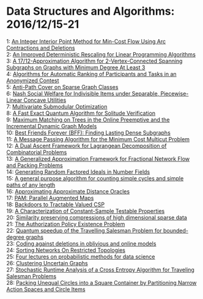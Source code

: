 # Data Structures and Algorithms: 2016/12/15-21  
1: [An Integer Interior Point Method for Min-Cost Flow Using Arc  Contractions and Deletions](https://doi.org/10.48550/arXiv.1612.04689)  
2: [An Improved Deterministic Rescaling for Linear Programming Algorithms](https://doi.org/10.48550/arXiv.1612.04782)  
3: [A 17/12-Approximation Algorithm for 2-Vertex-Connected Spanning  Subgraphs on Graphs with Minimum Degree At Least 3](https://doi.org/10.48550/arXiv.1612.04790)  
4: [Algorithms for Automatic Ranking of Participants and Tasks in an  Anonymized Contest](https://doi.org/10.48550/arXiv.1612.04794)  
5: [Anti-Path Cover on Sparse Graph Classes](https://doi.org/10.48550/arXiv.1612.04985)  
6: [Nash Social Welfare for Indivisible Items under Separable,  Piecewise-Linear Concave Utilities](https://doi.org/10.48550/arXiv.1612.05191)  
7: [Multivariate Submodular Optimization](https://doi.org/10.48550/arXiv.1612.05222)  
8: [A Fast Exact Quantum Algorithm for Solitude Verification](https://doi.org/10.48550/arXiv.1612.05317)  
9: [Maximum Matching on Trees in the Online Preemptive and the Incremental  Dynamic Graph Models](https://doi.org/10.48550/arXiv.1612.05419)  
10: [Best Friends Forever (BFF): Finding Lasting Dense Subgraphs](https://doi.org/10.48550/arXiv.1612.05440)  
11: [A Message Passing Algorithm for the Minimum Cost Multicut Problem](https://doi.org/10.48550/arXiv.1612.05441)  
12: [A Dual Ascent Framework for Lagrangean Decomposition of Combinatorial  Problems](https://doi.org/10.48550/arXiv.1612.05460)  
13: [A Generalized Approximation Framework for Fractional Network Flow and  Packing Problems](https://doi.org/10.48550/arXiv.1612.05474)  
14: [Generating Random Factored Ideals in Number Fields](https://doi.org/10.48550/arXiv.1612.06260)  
15: [A general purpose algorithm for counting simple cycles and simple paths  of any length](https://doi.org/10.48550/arXiv.1612.05531)  
16: [Approximating Approximate Distance Oracles](https://doi.org/10.48550/arXiv.1612.05623)  
17: [PAM: Parallel Augmented Maps](https://doi.org/10.48550/arXiv.1612.05665)  
18: [Backdoors to Tractable Valued CSP](https://doi.org/10.48550/arXiv.1612.05733)  
19: [A Characterization of Constant-Sample Testable Properties](https://doi.org/10.48550/arXiv.1612.06016)  
20: [Similarity preserving compressions of high dimensional sparse data](https://doi.org/10.48550/arXiv.1612.06057)  
21: [The Authorization Policy Existence Problem](https://doi.org/10.48550/arXiv.1612.06191)  
22: [Quantum speedup of the Travelling Salesman Problem for bounded-degree  graphs](https://doi.org/10.48550/arXiv.1612.06203)  
23: [Coding against deletions in oblivious and online models](https://doi.org/10.48550/arXiv.1612.06335)  
24: [Sorting Networks On Restricted Topologies](https://doi.org/10.48550/arXiv.1612.06473)  
25: [Four lectures on probabilistic methods for data science](https://doi.org/10.48550/arXiv.1612.06661)  
26: [Clustering Uncertain Graphs](https://doi.org/10.48550/arXiv.1612.06675)  
27: [Stochastic Runtime Analysis of a Cross Entropy Algorithm for Traveling  Salesman Problems](https://doi.org/10.48550/arXiv.1612.06962)  
28: [Packing Unequal Circles into a Square Container by Partitioning Narrow  Action Spaces and Circle Items](https://doi.org/10.48550/arXiv.1701.00541)  